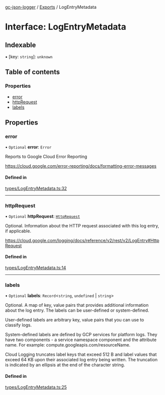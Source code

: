 [gc-json-logger](../README.md) / [Exports](../modules.md) / LogEntryMetadata

# Interface: LogEntryMetadata

## Indexable

▪ [key: `string`]: `unknown`

## Table of contents

### Properties

- [error](LogEntryMetadata.md#error)
- [httpRequest](LogEntryMetadata.md#httprequest)
- [labels](LogEntryMetadata.md#labels)

## Properties

### error

• `Optional` **error**: `Error`

Reports to Google Cloud Error Reporting

https://cloud.google.com/error-reporting/docs/formatting-error-messages

#### Defined in

[types/LogEntryMetadata.ts:32](https://github.com/igrek8/gc-json-logger/blob/39d7d9a/src/types/LogEntryMetadata.ts#L32)

___

### httpRequest

• `Optional` **httpRequest**: [`HttpRequest`](HttpRequest.md)

Optional. Information about the HTTP request associated with this log entry, if applicable.

https://cloud.google.com/logging/docs/reference/v2/rest/v2/LogEntry#HttpRequest

#### Defined in

[types/LogEntryMetadata.ts:14](https://github.com/igrek8/gc-json-logger/blob/39d7d9a/src/types/LogEntryMetadata.ts#L14)

___

### labels

• `Optional` **labels**: `Record`<`string`, `undefined` \| `string`\>

Optional. A map of key, value pairs that provides additional information about the log entry. The labels can be user-defined or system-defined.

User-defined labels are arbitrary key, value pairs that you can use to classify logs.

System-defined labels are defined by GCP services for platform logs. They have two components - a service namespace component and the attribute name. For example: compute.googleapis.com/resourceName.

Cloud Logging truncates label keys that exceed 512 B and label values that exceed 64 KB upon their associated log entry being written. The truncation is indicated by an ellipsis at the end of the character string.

#### Defined in

[types/LogEntryMetadata.ts:25](https://github.com/igrek8/gc-json-logger/blob/39d7d9a/src/types/LogEntryMetadata.ts#L25)
